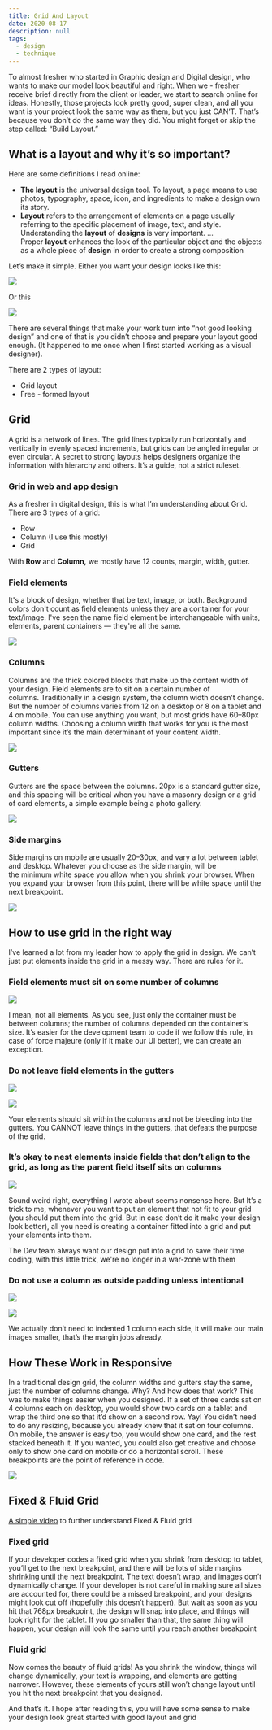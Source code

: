 ```yaml
---
title: Grid And Layout
date: 2020-08-17
description: null
tags:
  - design
  - technique
---
```


To almost fresher who started in Graphic design and Digital design, who wants to make our model look beautiful and right. When we - fresher receive brief directly from the client or leader, we start to search online for ideas. Honestly, those projects look pretty good, super clean, and all you want is your project look the same way as them, but you just CAN’T. That’s because you don’t do the same way they did. You might forget or skip the step called: “Build Layout.”

## What is a layout and why it’s so important?

Here are some definitions I read online:

- **The layout** is the universal design tool. To layout, a page means to use photos, typography, space, icon, and ingredients to make a design own its story.
- **Layout** refers to the arrangement of elements on a page usually referring to the specific placement of image, text, and style. Understanding the **layout** of **designs** is very important. ... Proper **layout** enhances the look of the particular object and the objects as a whole piece of **design** in order to create a strong composition

Let’s make it simple. Either you want your design looks like this:

![](assets/grid-and-layout_3bdce6d13717bd0834f92c4a79970069_md5.webp)

Or this

![](assets/grid-and-layout_36c8e99a111f6eed2d177b9b0eb8228f_md5.webp)

There are several things that make your work turn into “not good looking design” and one of that is you didn’t choose and prepare your layout good enough. (It happened to me once when I first started working as a visual designer).

There are 2 types of layout:

- Grid layout
- Free - formed layout

## Grid

A grid is a network of lines. The grid lines typically run horizontally and vertically in evenly spaced increments, but grids can be angled irregular or even circular. A secret to strong layouts helps designers organize the information with hierarchy and others. It’s a guide, not a strict ruleset.

### Grid in web and app design

As a fresher in digital design, this is what I’m understanding about Grid. There are 3 types of a grid:

- Row
- Column (I use this mostly)
- Grid

With **Row** and **Column,** we mostly have 12 counts, margin, width, gutter.

### Field elements

It's a block of design, whether that be text, image, or both. Background colors don't count as field elements unless they are a container for your text/image. I've seen the name field element be interchangeable with units, elements, parent containers — they're all the same.

![](assets/grid-and-layout_1d7ff36ad43140f04c22a1344327120a_md5.webp)

### Columns

Columns are the thick colored blocks that make up the content width of your design. Field elements are to sit on a certain number of columns. Traditionally in a design system, the column width doesn’t change. But the number of columns varies from 12 on a desktop or 8 on a tablet and 4 on mobile. You can use anything you want, but most grids have 60–80px column widths. Choosing a column width that works for you is the most important since it’s the main determinant of your content width.

![](assets/grid-and-layout_910a469e5bc586180f41f88680bba4bd_md5.webp)

### Gutters

Gutters are the space between the columns. 20px is a standard gutter size, and this spacing will be critical when you have a masonry design or a grid of card elements, a simple example being a photo gallery.

![](assets/grid-and-layout_024c62923ce47df299bd7ee36aa26a77_md5.webp)

### Side margins

Side margins on mobile are usually 20–30px, and vary a lot between tablet and desktop. Whatever you choose as the side margin, will be the minimum white space you allow when you shrink your browser. When you expand your browser from this point, there will be white space until the next breakpoint.

![](assets/grid-and-layout_a043920fee14ac284854524a4e074fd1_md5.webp)

## How to use grid in the right way

I’ve learned a lot from my leader how to apply the grid in design. We can’t just put elements inside the grid in a messy way. There are rules for it.

### Field elements must sit on some number of columns

![](assets/grid-and-layout_99ba657b5b121158b61df8f51c3935df_md5.webp)

I mean, not all elements. As you see, just only the container must be between columns; the number of columns depended on the container’s size. It’s easier for the development team to code if we follow this rule, in case of force majeure (only if it make our UI better), we can create an exception.

### Do not leave field elements in the gutters

![](assets/grid-and-layout_c7cd9400e4b6a7c96f2df3c7f24791f9_md5.webp)

![](assets/grid-and-layout_7417c8675f9f592d8b8fee0d635848e8_md5.webp)

Your elements should sit within the columns and not be bleeding into the gutters. You CANNOT leave things in the gutters, that defeats the purpose of the grid.

### It’s okay to nest elements inside fields that don’t align to the grid, as long as the parent field itself sits on columns

![](assets/grid-and-layout_7df1c65ee21b0bfe2452413491f8f9bf_md5.webp)

Sound weird right, everything I wrote about seems nonsense here. But It’s a trick to me, whenever you want to put an element that not fit to your grid (you should put them into the grid. But in case don’t do it make your design look better), all you need is creating a container fitted into a grid and put your elements into them.

The Dev team always want our design put into a grid to save their time coding, with this little trick, we're no longer in a war-zone with them

### Do not use a column as outside padding unless intentional

![](assets/grid-and-layout_4052e7ff934548603afc4e9abb43548d_md5.webp)

![](assets/grid-and-layout_a106abd338fb3f0957d15d343faef1c5_md5.webp)

We actually don’t need to indented 1 column each side, it will make our main images smaller, that’s the margin jobs already.

## How These Work in Responsive

In a traditional design grid, the column widths and gutters stay the same, just the number of columns change. Why? And how does that work? This was to make things easier when you designed. If a set of three cards sat on 4 columns each on desktop, you would show two cards on a tablet and wrap the third one so that it’d show on a second row. Yay! You didn’t need to do any resizing, because you already knew that it sat on four columns. On mobile, the answer is easy too, you would show one card, and the rest stacked beneath it. If you wanted, you could also get creative and choose only to show one card on mobile or do a horizontal scroll. These breakpoints are the point of reference in code.

![](assets/grid-and-layout_f0045709ef2c31affbb508461c5229cd_md5.webp)

## Fixed & Fluid Grid

[A simple video](https://youtu.be/T6MCkGWSXa0) to further understand Fixed & Fluid grid

### Fixed grid

If your developer codes a fixed grid when you shrink from desktop to tablet, you’ll get to the next breakpoint, and there will be lots of side margins shrinking until the next breakpoint. The text doesn’t wrap, and images don’t dynamically change. If your developer is not careful in making sure all sizes are accounted for, there could be a missed breakpoint, and your designs might look cut off (hopefully this doesn’t happen). But wait as soon as you hit that 768px breakpoint, the design will snap into place, and things will look right for the tablet. If you go smaller than that, the same thing will happen, your design will look the same until you reach another breakpoint

### Fluid grid

Now comes the beauty of fluid grids! As you shrink the window, things will change dynamically, your text is wrapping, and elements are getting narrower. However, these elements of yours still won’t change layout until you hit the next breakpoint that you designed.

And that’s it. I hope after reading this, you will have some sense to make your design look great started with good layout and grid

